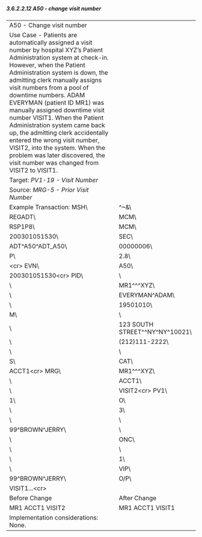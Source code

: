 ##### 3.6.2.2.12 A50 - change visit number 

|     |     |
| --- | --- |
| A50 - Change visit number |  |
| Use Case - Patients are automatically assigned a visit number by hospital XYZ’s Patient Administration system at check-in. However, when the Patient Administration system is down, the admitting clerk manually assigns visit numbers from a pool of downtime numbers. ADAM EVERYMAN (patient ID MR1) was manually assigned downtime visit number VISIT1. When the Patient Administration system came back up, the admitting clerk accidentally entered the wrong visit number, VISIT2, into the system. When the problem was later discovered, the visit number was changed from VISIT2 to VISIT1. |  |
| Target: _PV1-19 - Visit Number_ |  |
| Source: _MRG-5 - Prior Visit Number_ |  |
| Example Transaction: MSH\ | ^~\&\ |
| REGADT\ | MCM\ |
| RSP1P8\ | MCM\ |
| 200301051530\ | SEC\ |
| ADT^A50^ADT_A50\ | 00000006\ |
| P\ | 2.8\ |
| &lt;cr> EVN\ | A50\ |
| 200301051530&lt;cr> PID\ | \ |
| \ | MR1^^^XYZ\ |
| \ | EVERYMAN^ADAM\ |
| \ | 19501010\ |
| M\ | \ |
| \ | 123 SOUTH STREET^^NY^NY^10021\ |
| \ | (212)111-2222\ |
| \ | \ |
| S\ | CAT\ |
| ACCT1&lt;cr> MRG\ | MR1^^^XYZ\ |
| \ | ACCT1\ |
| \ | VISIT2&lt;cr> PV1\ |
| 1\ | O\ |
| \ | 3\ |
| \ | \ |
| 99^BROWN^JERRY\ | \ |
| \ | ONC\ |
| \ | \ |
| \ | 1\ |
| \ | VIP\ |
| 99^BROWN^JERRY\ | O/P\ |
| VISIT1...&lt;cr> |  |
| Before Change | After Change |
| MR1 ACCT1 VISIT2 | MR1 ACCT1 VISIT1 |
| Implementation considerations: None. |  |
